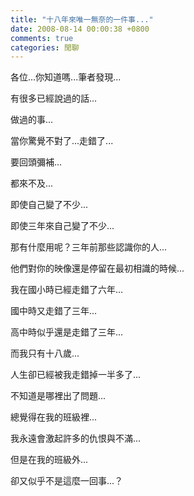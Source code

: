 ```yaml
---
title: "十八年來唯一無奈的一件事..."
date: 2008-08-14 00:00:38 +0800
comments: true
categories: 閒聊
---
```

<p>各位...你知道嗎...筆者發現...</p><p>有很多已經說過的話...</p><p>做過的事...</p><p>當你驚覺不對了...走錯了...</p><p>要回頭彌補...</p><p>都來不及...</p><p>即使自己變了不少...</p><p>即使三年來自己變了不少...</p><p>那有什麼用呢？三年前那些認識你的人...</p><p>他們對你的映像還是停留在最初相識的時候...</p><p>我在國小時已經走錯了六年...</p><p>國中時又走錯了三年...</p><p>高中時似乎還是走錯了三年...</p><p>而我只有十八歲...</p><p>人生卻已經被我走錯掉一半多了...</p><p>不知道是哪裡出了問題...</p><p>總覺得在我的班級裡...</p><p>我永遠會激起許多的仇恨與不滿...</p><p>但是在我的班級外...</p><p>卻又似乎不是這麼一回事...？</p>
